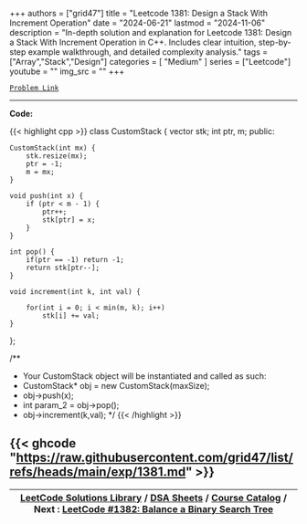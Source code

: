 
+++
authors = ["grid47"]
title = "Leetcode 1381: Design a Stack With Increment Operation"
date = "2024-06-21"
lastmod = "2024-11-06"
description = "In-depth solution and explanation for Leetcode 1381: Design a Stack With Increment Operation in C++. Includes clear intuition, step-by-step example walkthrough, and detailed complexity analysis."
tags = ["Array","Stack","Design"]
categories = [
    "Medium"
]
series = ["Leetcode"]
youtube = ""
img_src = ""
+++



[`Problem Link`](https://leetcode.com/problems/design-a-stack-with-increment-operation/description/)

---
**Code:**

{{< highlight cpp >}}
class CustomStack {
    vector<int> stk;
    int ptr, m;
public:
    
    CustomStack(int mx) {
        stk.resize(mx);
        ptr = -1;
        m = mx;
    }
    
    void push(int x) {
        if (ptr < m - 1) {
            ptr++;
            stk[ptr] = x;
        }
    }
    
    int pop() {
        if(ptr == -1) return -1;
        return stk[ptr--];
    }
    
    void increment(int k, int val) {
        
        for(int i = 0; i < min(m, k); i++)
            stk[i] += val;
    }
};

/**
 * Your CustomStack object will be instantiated and called as such:
 * CustomStack* obj = new CustomStack(maxSize);
 * obj->push(x);
 * int param_2 = obj->pop();
 * obj->increment(k,val);
 */
{{< /highlight >}}

{{< ghcode "https://raw.githubusercontent.com/grid47/list/refs/heads/main/exp/1381.md" >}}
---

| [LeetCode Solutions Library](https://grid47.xyz/leetcode/) / [DSA Sheets](https://grid47.xyz/sheets/) / [Course Catalog](https://grid47.xyz/courses/) / Next : [LeetCode #1382: Balance a Binary Search Tree](https://grid47.xyz/leetcode/solution-1382-balance-a-binary-search-tree/) |
| --- |
